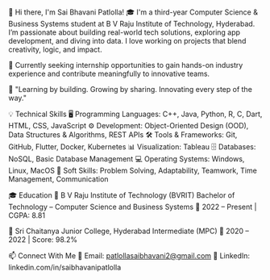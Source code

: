 👋 Hi there, I'm Sai Bhavani Patlolla!
🎓 I'm a third-year Computer Science & Business Systems student at B V Raju Institute of Technology, Hyderabad. I’m passionate about building real-world tech solutions, exploring app development, and diving into data. I love working on projects that blend creativity, logic, and impact.

🚀 Currently seeking internship opportunities to gain hands-on industry experience and contribute meaningfully to innovative teams.

💬 "Learning by building. Growing by sharing. Innovating every step of the way."

💡 Technical Skills
🖥️ Programming Languages: C++, Java, Python, R, C, Dart, HTML, CSS, JavaScript
⚙️ Development: Object-Oriented Design (OOD), Data Structures & Algorithms, REST APIs
🛠️ Tools & Frameworks: Git, GitHub, Flutter, Docker, Kubernetes
📊 Visualization: Tableau
🗄️ Databases: NoSQL, Basic Database Management
💻 Operating Systems: Windows, Linux, MacOS
💬 Soft Skills: Problem Solving, Adaptability, Teamwork, Time Management, Communication

🎓 Education
🏫 B V Raju Institute of Technology (BVRIT)
Bachelor of Technology – Computer Science and Business Systems
📅 2022 – Present | CGPA: 8.81

🏫 Sri Chaitanya Junior College, Hyderabad
Intermediate (MPC)
📅 2020 – 2022 | Score: 98.2%

📫 Connect With Me
📧 Email: patlollasaibhavani2@gmail.com
🔗 LinkedIn: linkedin.com/in/saibhavanipatlolla




